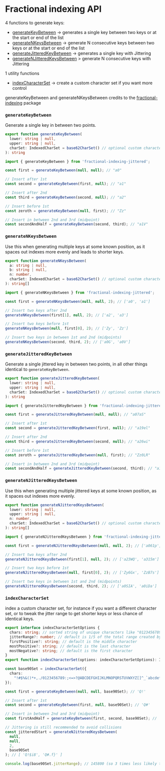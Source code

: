 # Fractional indexing API
4 functions to generate keys:
- [generateKeyBetween](#generatekeybetween) -> generates a single key between two keys or at the start or end of the list
- [generateNKeysBetween](#generatenkeysbetween) -> generate N consecutive keys between two keys or at the start or end of the list
- [generateJitteredKeyBetween](#generatejitteredkeybetween) -> generates a single key with Jittering
- [generateNJitteredKeysBetween](#generatenjitteredkeysbetween) > generate N consecutive keys with Jittering

1 utility functions
- [indexCharacterSet](#indexcharacterset) -> create a custom character set if you want more control

generateKeyBetween and generateNKeysBetween credits to the [fractional-indexing](../README.md#fractional-indexing) package

### `generateKeyBetween`

Generate a single key in between two points.

```ts
export function generateKeyBetween(
  lower: string | null,
  upper: string | null,
  charSet: IndexedCharSet = base62CharSet() // optional custom character set
): string
```
```ts
import { generateKeyBetween } from 'fractional-indexing-jittered';

const first = generateKeyBetween(null, null); // "a0"

// Insert after 1st
const second = generateKeyBetween(first, null); // "a1"

// Insert after 2nd
const third = generateKeyBetween(second, null); // "a2"

// Insert before 1st
const zeroth = generateKeyBetween(null, first); // "Zz"

// Insert in between 2nd and 3rd (midpoint)
const secondAndHalf = generateKeyBetween(second, third); // "a1V"
```

### `generateNKeysBetween`

Use this when generating multiple keys at some known position, as it spaces out indexes more evenly and leads to shorter keys.

```ts
export function generateNKeysBetween(
  a: string | null,
  b: string | null,
  n: number,
  charSet: IndexedCharSet = base62CharSet() // optional custom character set
): string[]
```

```ts
import { generateNKeysBetween } from 'fractional-indexing-jittered';

const first = generateNKeysBetween(null, null, 2); // ['a0', 'a1']

// Insert two keys after 2nd
generateNKeysBetween(first[1], null, 2); // ['a2', 'a3']

// Insert two keys before 1st
generateNKeysBetween(null, first[0], 2); // ['Zy', 'Zz']

// Insert two keys in between 1st and 2nd (midpoints)
generateNKeysBetween(second, third, 2); // ['a0G', 'a0V']
```

### `generateJitteredKeyBetween`

Generate a single jittered key in between two points, in all other things identical to `generateKeyBetween`.

```ts
export function generateJitteredKeyBetween(
  lower: string | null,
  upper: string | null,
  charSet: IndexedCharSet = base62CharSet() // optional custom character set
): string
```
```ts
import { generateJitteredKeyBetween } from 'fractional-indexing-jittered';

const first = generateJitteredKeyBetween(null, null); // "a07aS"

// Insert after 1st
const second = generateJitteredKeyBetween(first, null); // "a19el"

// Insert after 2nd
const third = generateJitteredKeyBetween(second, null); // "a26wi"

// Insert before 1st
const zeroth = generateJitteredKeyBetween(null, first); // "Zz0LR"

// Insert in between 2nd and 3rd (midpoint)
const secondAndHalf = generateJitteredKeyBetween(second, third); // "a1n6x"
```

### `generateNJitteredKeysBetween`

Use this when generating multiple jittered keys at some known position, as it spaces out indexes more evenly.

```ts
export function generateNJitteredKeysBetween(
  lower: string | null,
  upper: string | null,
  n: number,
  charSet: IndexedCharSet = base62CharSet() // optional custom character set
): string[]
```
```ts
import { generateNJitteredKeysBetween } from 'fractional-indexing-jittered';

const first = generateNJitteredKeysBetween(null, null, 2); // ['a061p', 'a18Ev']

// Insert two keys after 2nd
generateNJitteredKeysBetween(first[1], null, 2); // ['a23WQ', 'a315m']

// Insert two keys before 1st
generateNJitteredKeysBetween(null, first[0], 2); // ['Zy6Gx', 'ZzB7s']

// Insert two keys in between 1st and 2nd (midpoints)
generateNJitteredKeysBetween(second, third, 2); // ['a0SIA', 'a0iDa']
```

### `indexCharacterSet`
index a custom character set, for instance if you want a different character set,
or to tweak the jitter range to get shorter keys or less chance of identical keys.

```ts
export interface indexCharacterSetOptions {
  chars: string; // sorted string of unique characters like "0123456789ABC"
  jitterRange?: number; // default is 1/5 of the total range created by adding 3 characters
  firstPositive?: string; // default is the middle character
  mostPositive?: string; // default is the last character
  mostNegative?: string; // default is the first character
}
export function indexCharacterSet(options: indexCharacterSetOptions): IndexedCharSet;
```
```ts
const base90Set = indexCharacterSet({
  chars:
    "!#$%&()*+,./0123456789:;<=>?@ABCDEFGHIJKLMNOPQRSTUVWXYZ[]^_`abcdefghijklmnopqrstuvwxyz{|}~",
});

const first = generateKeyBetween(null, null, base90Set); // 'Q!'

// Insert after 1st
const second = generateKeyBetween(first, null, base90Set); // 'Q#'

// Insert in between 2nd and 3rd (midpoint)
const firstAndHalf = generateKeyBetween(first, second, base90Set); // 'Q!Q'

// Jittering is still recommended to avoid collisions
const jitteredStart = generateNJitteredKeysBetween(
  null,
  null,
  2,
  base90Set
); // [ 'Q!$i8', 'Q#.f}' ]

console.log(base90Set.jitterRange); // 145800 (so 3 times less likely to collide than base62)

```